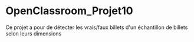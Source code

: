 # OpenClassroom_Projet10

Ce projet a pour de détecter les vrais/faux billets d'un échantillon de billets selon leurs dimensions
